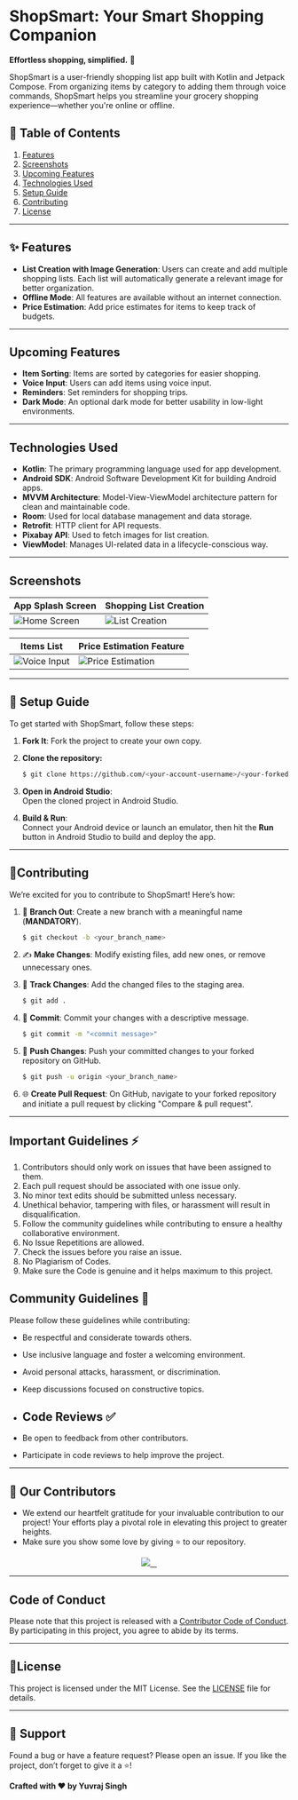 
# **ShopSmart: Your Smart Shopping Companion**

**Effortless shopping, simplified.** 🛒

ShopSmart is a user-friendly shopping list app built with Kotlin and Jetpack Compose. From organizing items by category to adding them through voice commands, ShopSmart helps you streamline your grocery shopping experience—whether you're online or offline.

## **🔗 Table of Contents**
1. [Features](#features)
2. [Screenshots](#screenshots)
3. [Upcoming Features](#upcoming-features)
4. [Technologies Used](#technologies-used)
5. [Setup Guide](#setup-guide)
6. [Contributing](#contributing)
7. [License](#license)

---

## **✨ Features**

- **List Creation with Image Generation**: Users can create and add multiple shopping lists. Each list will automatically generate a relevant image for better organization.
- **Offline Mode**: All features are available without an internet connection.
- **Price Estimation**: Add price estimates for items to keep track of budgets.

---

## **Upcoming Features**

- **Item Sorting**: Items are sorted by categories for easier shopping.
- **Voice Input**: Users can add items using voice input.
- **Reminders**: Set reminders for shopping trips.
- **Dark Mode**: An optional dark mode for better usability in low-light environments.

---

## **Technologies Used**

- **Kotlin**: The primary programming language used for app development.
- **Android SDK**: Android Software Development Kit for building Android apps.
- **MVVM Architecture**: Model-View-ViewModel architecture pattern for clean and maintainable code.
- **Room**: Used for local database management and data storage.
- **Retrofit**: HTTP client for API requests.
- **Pixabay API**: Used to fetch images for list creation.
- **ViewModel**: Manages UI-related data in a lifecycle-conscious way.

---

## **Screenshots**
| App Splash Screen        | Shopping List Creation  |
|------------------------|-------------------------|
| ![Home Screen](https://github.com/user-attachments/assets/196f1f50-c4b3-43ed-bef7-10a13f2daf45) | ![List Creation](https://github.com/user-attachments/assets/b5efefcd-27b4-4703-bc2c-823da27dc8ed) |

| Items List    | Price Estimation Feature |
|--------------------------|--------------------------|
| ![Voice Input](https://github.com/user-attachments/assets/1c49ef8e-9d7b-4779-9ce9-53de57532952) | ![Price Estimation](https://github.com/user-attachments/assets/b95f926f-ecd6-4883-8264-849c6a05701e) |

---

## **🚀 Setup Guide**

To get started with ShopSmart, follow these steps:

1. **Fork It**: Fork the project to create your own copy.

2. **Clone the repository:**

   ```bash
   $ git clone https://github.com/<your-account-username>/<your-forked-project>.git
   ```

3. **Open in Android Studio**:  
   Open the cloned project in Android Studio.

4. **Build & Run**:  
   Connect your Android device or launch an emulator, then hit the **Run** button in Android Studio to build and deploy the app.

---

## **🤝Contributing**

We’re excited for you to contribute to ShopSmart! Here’s how:

1. 🌿 **Branch Out**: Create a new branch with a meaningful name (**MANDATORY**).

   ```bash
   $ git checkout -b <your_branch_name>
   ```

2. ✍️ **Make Changes**: Modify existing files, add new ones, or remove unnecessary ones.

3. 📁 **Track Changes**: Add the changed files to the staging area.

   ```bash
   $ git add .
   ```

4. 🚚 **Commit**: Commit your changes with a descriptive message.

   ```bash
   $ git commit -m "<commit message>"
   ```

5. 🚀 **Push Changes**: Push your committed changes to your forked repository on GitHub.

   ```bash
   $ git push -u origin <your_branch_name>
   ```

6. 🌐 **Create Pull Request**: On GitHub, navigate to your forked repository and initiate a pull request by clicking "Compare & pull request".

---

## Important Guidelines ⚡

1. Contributors should only work on issues that have been assigned to them.
2. Each pull request should be associated with one issue only.
3. No minor text edits should be submitted unless necessary.
4. Unethical behavior, tampering with files, or harassment will result in disqualification.
5. Follow the community guidelines while contributing to ensure a healthy collaborative environment.
6. No Issue Repetitions are allowed.
7. Check the issues before you raise an issue.
8. No Plagiarism of Codes.
9. Make sure the Code is genuine and it helps maximum to this project.

## Community Guidelines 🤝

Please follow these guidelines while contributing:

- Be respectful and considerate towards others.
- Use inclusive language and foster a welcoming environment.
- Avoid personal attacks, harassment, or discrimination.
- Keep discussions focused on constructive topics.

- ## Code Reviews ✅

- Be open to feedback from other contributors.
- Participate in code reviews to help improve the project.

---

## 👀 Our Contributors

- We extend our heartfelt gratitude for your invaluable contribution to our project! Your efforts play a pivotal role in elevating this project to greater heights.
- Make sure you show some love by giving ⭐ to our repository.

<div align="center">

  <a href="https://github.com/yuvrajsinghgmx/ShopSmart">
    <img src="https://contrib.rocks/image?repo=yuvrajsinghgmx/ShopSmart&&max=100" />
  </a>
</div>

---

## **Code of Conduct**

Please note that this project is released with a [Contributor Code of Conduct](https://www.contributor-covenant.org/). By participating in this project, you agree to abide by its terms.

---

## **📜License**

This project is licensed under the MIT License. See the [LICENSE](LICENSE) file for details.

---

## **🙏 Support**

Found a bug or have a feature request? Please open an issue.
If you like the project, don’t forget to give it a ⭐!

**Crafted with ❤️  by Yuvraj Singh**
